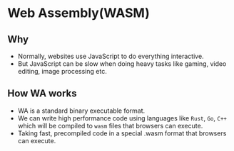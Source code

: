 # Web Assembly(WASM)

## Why

- Normally, websites use JavaScript to do everything interactive.
- But JavaScript can be slow when doing heavy tasks like gaming, video editing, image processing etc.

## How WA works

- WA is a standard binary executable format.
- We can write high performance code using languages like `Rust`, `Go`, `C++` which will be compiled to `wasm` files that browsers can execute.
- Taking fast, precompiled code in a special .wasm format that browsers can execute.
